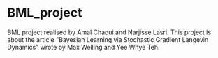 # BML_project
BML project realised by Amal Chaoui and Narjisse Lasri. This project is about the article "Bayesian Learning via Stochastic Gradient Langevin Dynamics" wrote by Max Welling and Yee Whye Teh.
